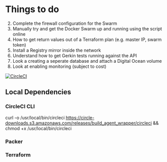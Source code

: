 # Things to do

2.  Complete the firewall configuration for the Swarm 
3.  Manually try and get the Docker Swarm up and running using the script online
4.  How to get return values out of a Terraform plan (e.g. master IP, swarm token)
7.  Install a Registry mirror inside the network 
8.  Understand how to get Gerkin tests running against the API 
10. Look a creating a seperate database and attach a Digital Ocean volume 
11. Look at enabling monitoring (subject to cost)

[![CircleCI](https://circleci.com/gh/delineateio/delineateio.api/tree/master.svg?style=svg)](https://circleci.com/gh/delineateio/delineateio.api/tree/master)


## Local Dependencies

### CircleCI CLI

curl -o /usr/local/bin/circleci https://circle-downloads.s3.amazonaws.com/releases/build_agent_wrapper/circleci && chmod +x /usr/local/bin/circleci

### Packer


### Terraform 


